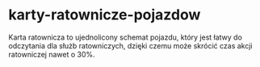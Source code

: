 # karty-ratownicze-pojazdow
Karta ratownicza to ujednolicony schemat pojazdu, który jest łatwy do odczytania dla służb ratowniczych, dzięki czemu może skrócić czas akcji ratowniczej nawet o 30%.
